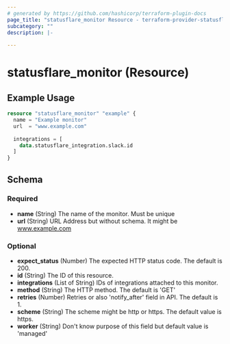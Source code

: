 ```yaml
---
# generated by https://github.com/hashicorp/terraform-plugin-docs
page_title: "statusflare_monitor Resource - terraform-provider-statusflare"
subcategory: ""
description: |-
  
---
```


# statusflare_monitor (Resource)



## Example Usage

```terraform
resource "statusflare_monitor" "example" {
  name = "Example monitor"
  url  = "www.example.com"
  
  integrations = [
    data.statusflare_integration.slack.id
  ]
}
```

<!-- schema generated by tfplugindocs -->
## Schema

### Required

- **name** (String) The name of the monitor. Must be unique
- **url** (String) URL Address but  without schema. It might be www.example.com

### Optional

- **expect_status** (Number) The expected HTTP status code. The default is 200.
- **id** (String) The ID of this resource.
- **integrations** (List of String) IDs of integrations attached to this monitor.
- **method** (String) The HTTP method. The default is 'GET'
- **retries** (Number) Retries or also 'notify_after' field in API. The default is 1.
- **scheme** (String) The scheme might be http or https. The default value is https.
- **worker** (String) Don't know purpose of this field but default value is 'managed'


